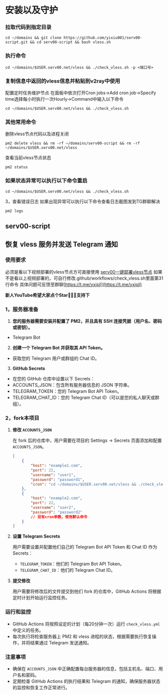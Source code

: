 # 安装以及守护
### 拉取代码到指定目录

```
cd ~/domains && git clone https://github.com/yixiu001/serv00-script.git && cd serv00-script && bash vless.sh
```

### 执行命令

```
cd ~/domains/$USER.serv00.net/vless && ./check_vless.sh -p <端口号>
```

### 复制信息中返回的vless信息并粘贴到v2ray中使用
配置定时任务维护节点
在面板中依次打开Cron jobs->Add cron job->Specify time选择每小时执行一次Hourly->Command中输入以下命令

```
cd ~/domains/$USER.serv00.net/vless && ./check_vless.sh
```

### 其他常用命令
删除vless节点代码以及进程关闭

```
pm2 delete vless && rm -rf ~/domains/serv00-script && rm -rf ~/domains/$USER.serv00.net/vless
```

查看当前vless节点状态

```
pm2 status
```

### 如果状态异常可以执行以下命令重启

```
cd ~/domains/$USER.serv00.net/vless && ./check_vless.sh
```

3，查看错误日志
如果出现异常可以执行以下命令查看日志截图发到TG群聊解决

```
pm2 logs
```
## serv00-script

## 恢复 vless 服务并发送 Telegram 通知

### 使用要求
必须是看以下视频部署的vless节点方可直接使用
[serv00一键部署vless节点](https://youtu.be/QnlzpvDl_mo)
如果不是看以上视频部署的，可自行修改.github/workflows/check_vless.sh里面第31行命令
具体问题可反馈至群聊[https://t.me/yxjsjl](https://t.me/yxjsjl)

**新人YouTube希望大家点个Star🌟🌟🌟支持下**

### 1，服务器准备
1. **您的服务器需要安装并配置了 PM2，并且具有 SSH 连接凭据（用户名、密码或密钥）。**
  - Telegram Bot

2. **创建一个 Telegram Bot 并获取其 API Token。**
  - 获取您的 Telegram 用户或群组的 Chat ID。
3. **GitHub Secrets**
  - 在您的 GitHub 仓库中设置以下 Secrets：
  - ACCOUNTS_JSON：包含所有服务器信息的 JSON 字符串。
  - TELEGRAM_TOKEN：您的 Telegram Bot API Token。
  - TELEGRAM_CHAT_ID：您的 Telegram Chat ID（可以是您的私人聊天或群组）。

### 2，fork本项目
1. **修改 `ACCOUNTS_JSON`**

   在 fork 后的仓库中，用户需要在项目的 Settings -> Secrets 页面添加和配置 `ACCOUNTS_JSON`。

   ```json
   [
       {
           "host": "example1.com",
           "port": 22,
           "username": "user1",
           "password": "password1",
           "cron": "cd ~/domains/$USER.serv00.net/vless && ./check_vless.sh"
       },
       {
           "host": "example2.com",
           "port": 22,
           "username": "user2",
           "password": "password2"
           // 没有cron参数，使用默认命令
       }
   ]

   ```

2. **设置 Telegram Secrets**

   用户需要设置并配置他们自己的 Telegram Bot API Token 和 Chat ID 作为 Secrets：
    - `TELEGRAM_TOKEN`：他们的 Telegram Bot API Token。
    - `TELEGRAM_CHAT_ID`：他们的 Telegram Chat ID。

3. **提交修改**

   用户需要将修改后的文件提交到他们 fork 的仓库中，GitHub Actions 将根据定时计划开始运行监控任务。

### 运行和监控

- GitHub Actions 将按照设定的计划（每20分钟一次）运行 `check_vless.yml` 中定义的任务。
- 每次执行将检查服务器上 PM2 和 vless 进程的状态，根据需要执行恢复操作，并将结果通过 Telegram 发送通知。

### 注意事项

- 确保在 `ACCOUNTS_JSON` 中正确配置每台服务器的信息，包括主机名、端口、用户名和密码。
- 定期检查 GitHub Actions 的执行结果和 Telegram 的通知，确保服务器状态的监控和恢复工作正常进行。

